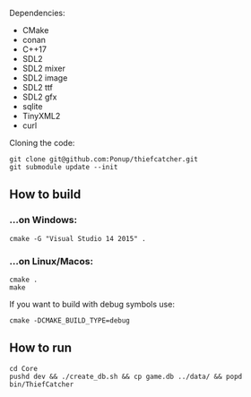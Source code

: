 
Dependencies:
* CMake
* conan
* C++17
* SDL2
* SDL2 mixer
* SDL2 image
* SDL2 ttf
* SDL2 gfx 
* sqlite
* TinyXML2
* curl

Cloning the code:
```
git clone git@github.com:Ponup/thiefcatcher.git
git submodule update --init
```

## How to build

### ...on Windows:

```shell
cmake -G "Visual Studio 14 2015" .
```

### ...on Linux/Macos:

```shell
cmake .
make
```

If you want to build with debug symbols use:
```
cmake -DCMAKE_BUILD_TYPE=debug
```

## How to run

```shell
cd Core
pushd dev && ./create_db.sh && cp game.db ../data/ && popd
bin/ThiefCatcher
```
